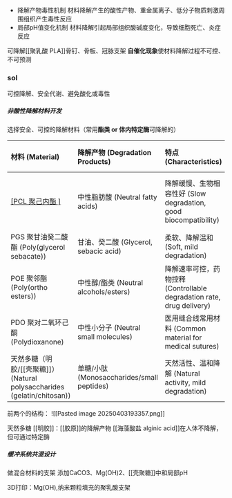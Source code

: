 
- 降解产物毒性机制
材料降解产生的酸性产物、重金属离子、低分子物质刺激周围组织产生毒性反应
- 局部pH值变化机制
材料降解引起局部组织酸碱度变化，导致细胞死亡、炎症反应


可降解[[聚乳酸 PLA]]骨钉、骨板、冠脉支架
**自催化现象**使材料降解过程不可控、不可预测

### sol
可控降解、安全代谢、避免酸化或毒性

##### 非酸性**降解**材料开发
选择安全、可控的降解材料（常用**酯类 or 体内特定酶**可降解的）


| 材料 (Material)                                                | 降解产物 (Degradation Products)            | 特点 (Characteristics)                                       | 应用示意图 (Application Examples)                             |
| :----------------------------------------------------------- | :------------------------------------- | :--------------------------------------------------------- | :------------------------------------------------------- |
| [[PCL 聚己内酯 ]](Polycaprolactone)                              | 中性脂肪酸 (Neutral fatty acids)            | 降解缓慢、生物相容性好 (Slow degradation, good biocompatibility)      | 可降解支架、组织工程 (Biodegradable scaffolds, tissue engineering) |
| PGS 聚甘油癸二酸酯 (Poly(glycerol sebacate))                        | 甘油、癸二酸 (Glycerol, sebacic acid)        | 柔软、降解温和 (Soft, mild degradation)                           | 药物控释系统 (Drug delivery systems)                           |
| POE 聚邻酯 (Poly(ortho esters))                                 | 中性醇/酯类 (Neutral alcohols/esters)       | 降解速率可控，药物控释 (Controllable degradation rate, drug delivery) | 药物控释系统 (Drug delivery systems)                           |
| PDO 聚对二氧环己酮 (Polydioxanone)                                  | 中性小分子 (Neutral small molecules)        | 医用缝合线常用材料 (Common material for medical sutures)            | 吸收性缝合线 (Absorbable sutures)                              |
| 天然多糖（明胶/[[壳聚糖]]）(Natural polysaccharides (gelatin/chitosan)) | 单糖/小肽 (Monosaccharides/small peptides) | 天然活性、温和降解 (Natural activity, mild degradation)             | 组织工程与药物释放 (Tissue engineering and drug release)          |


前两个的结构：
![[Pasted image 20250403193357.png]]

天然多糖
	[[明胶]]：[[胶原]]的降解产物
	[[海藻酸盐 alginic acid]]在人体不降解，但可通过特定酶


##### 缓冲系统共混设计
做混合材料的支架
添加CaCO3、Mg(OH)2、[[壳聚糖]]中和局部pH


3D打印：Mg(OH),纳米颗粒填充的聚乳酸支架